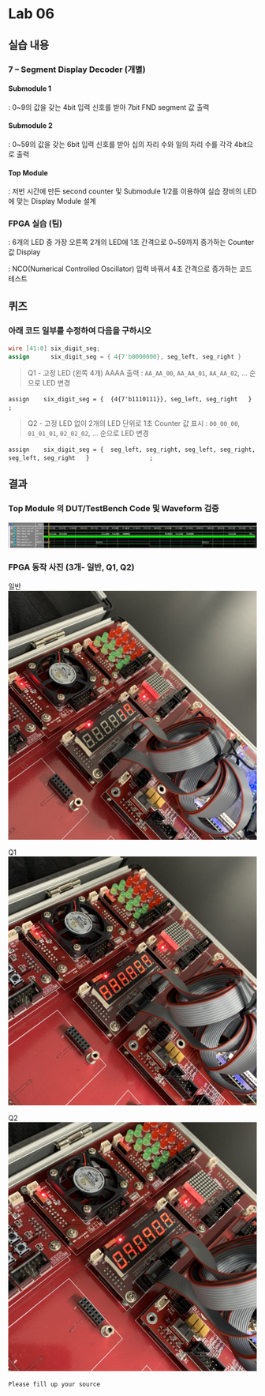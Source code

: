 # Lab 06

## 실습 내용

### **7 – Segment Display Decoder (개별)**

#### **Submodule 1** 
: 0~9의 값을 갖는 4bit 입력 신호를 받아 7bit FND  segment  값 출력

#### **Submodule 2** 
: 0~59의 값을 갖는 6bit 입력 신호를 받아 십의 자리 수와 일의 자리 수를 각각 4bit으로 출력

#### **Top Module**
 : 저번 시간에 만든 second counter  및 Submodule 1/2를 이용하여 실습 장비의 LED에 맞는 Display Module 설계

### FPGA 실습 (팀)
 : 6개의 LED 중 가장 오른쪽 2개의 LED에 1초 간격으로 0~59까지 증가하는 Counter 값 Display
  
 
: NCO(Numerical Controlled Oscillator) 입력 바꿔서 4초 간격으로 증가하는 코드 테스트

## 퀴즈 
### 아래 코드 일부를 수정하여 다음을 구하시오
 ```verilog 
 wire [41:0] six_digit_seg; 
 assign      six_digit_seg = { 4{7'b0000000}, seg_left, seg_right }
  ``` 
  > Q1 - 고정 LED (왼쪽 4개) AAAA 출력
  : `AA_AA_00`, `AA_AA_01`, `AA_AA_02`, … 순으로 LED 변경
  
  `assign    six_digit_seg = {  {4{7'b1110111}}, seg_left, seg_right   }                 ;`
  
> Q2 - 고정 LED 없이 2개의 LED 단위로 1초 Counter 값 표시
 : `00_00_00`, `01_01_01`, `02_02_02`, … 순으로 LED 변경
 
`assign    six_digit_seg = {  seg_left, seg_right, seg_left, seg_right, seg_left, seg_right   }                 ;`

## 결과
 ### **Top Module 의 DUT/TestBench Code 및 Waveform 검증**
 
![](https://github.com/baikesun/LogicDesign/blob/master/Practice06/wavediagram.JPG)

### **FPGA 동작 사진 (3개- 일반, Q1, Q2)**

일반
![](https://github.com/baikesun/LogicDesign/blob/master/Practice06/quiz01.jpg)

Q1
![](https://github.com/baikesun/LogicDesign/blob/master/Practice06/quiz02.jpg)

Q2
![](https://github.com/baikesun/LogicDesign/blob/master/Practice06/quiz03.jpg)

`Please fill up your source`
<!--stackedit_data:
eyJoaXN0b3J5IjpbOTE1MzExOTEzLC0xNTEzNTMyNTQ2XX0=
-->